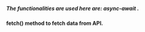##### The functionalities are used here are: async-await .
#### fetch() method to fetch data from API.
